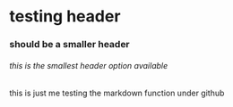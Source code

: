# testing header 
### should be a smaller header 
###### this is the smallest header option available 

this is just me testing the markdown function under github
